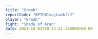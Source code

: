 ```yaml
---
title: "Grwah"
reportCode: "6P7hW1vajLwnkfrJ"
player: "Grwah"
fight: "Shade of Aran"
date: 2021-10-01T19:23:51.380000+00:00
---
```


